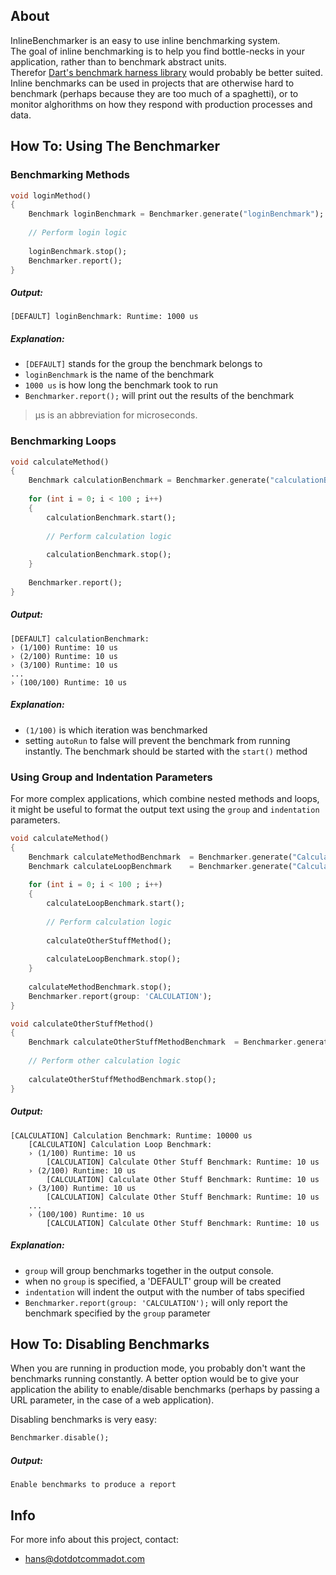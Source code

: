 ## About

InlineBenchmarker is an easy to use inline benchmarking system.  
The goal of inline benchmarking is to help you find bottle-necks in your application, rather than to benchmark abstract units.  
Therefor [Dart's benchmark harness library](https://github.com/dart-lang/benchmark_harness) would probably be better suited.  
Inline benchmarks can be used in projects that are otherwise hard to benchmark (perhaps because they are too much of a spaghetti), or to monitor alghorithms on how they respond with production processes and data.

## How To: Using The Benchmarker

### Benchmarking Methods

```Dart
void loginMethod()
{
	Benchmark loginBenchmark = Benchmarker.generate("loginBenchmark");
	
	// Perform login logic
	
	loginBenchmark.stop();
	Benchmarker.report();
}
```
##### Output:
```
[DEFAULT] loginBenchmark: Runtime: 1000 us
```

##### Explanation:

- ```[DEFAULT]``` stands for the group the benchmark belongs to
- ```loginBenchmark``` is the name of the benchmark
- ```1000 us``` is how long the benchmark took to run
- ```Benchmarker.report();``` will print out the results of the benchmark

> µs is an abbreviation for microseconds.

### Benchmarking Loops

```Dart
void calculateMethod()
{
	Benchmark calculationBenchmark = Benchmarker.generate("calculationBenchmark", autoRun: false);
	
    for (int i = 0; i < 100 ; i++)
    {
        calculationBenchmark.start();
        
        // Perform calculation logic
        
        calculationBenchmark.stop();
    }
	
	Benchmarker.report();
}
```

##### Output:
```
[DEFAULT] calculationBenchmark:
› (1/100) Runtime: 10 us
› (2/100) Runtime: 10 us
› (3/100) Runtime: 10 us
...
› (100/100) Runtime: 10 us

```
##### Explanation:

- ```(1/100)``` is which iteration was benchmarked
- setting ```autoRun``` to false will prevent the benchmark from running instantly. The benchmark should be started with the ```start()``` method

### Using Group and Indentation Parameters

For more complex applications, which combine nested methods and loops, it might be useful to format the output text using the ```group``` and ```indentation``` parameters.

```Dart
void calculateMethod()
{
    Benchmark calculateMethodBenchmark  = Benchmarker.generate("Calculation Benchmark", group: 'CALCULATION');
    Benchmark calculateLoopBenchmark    = Benchmarker.generate("Calculation Loop Benchmark", group: 'CALCULATION', indentation: 1, autoStart: false);
	
    for (int i = 0; i < 100 ; i++)
    {
        calculateLoopBenchmark.start();
        
        // Perform calculation logic
        
        calculateOtherStuffMethod();
        
        calculateLoopBenchmark.stop();
    }
	
    calculateMethodBenchmark.stop();
    Benchmarker.report(group: 'CALCULATION');
}

void calculateOtherStuffMethod()
{
    Benchmark calculateOtherStuffMethodBenchmark  = Benchmarker.generate("Calculate Other Stuff Benchmark", group: 'CALCULATION', indentation: 2);
    
    // Perform other calculation logic
    
    calculateOtherStuffMethodBenchmark.stop();
}
```

##### Output:
```
[CALCULATION] Calculation Benchmark: Runtime: 10000 us
    [CALCULATION] Calculation Loop Benchmark:
    › (1/100) Runtime: 10 us
        [CALCULATION] Calculate Other Stuff Benchmark: Runtime: 10 us
    › (2/100) Runtime: 10 us
        [CALCULATION] Calculate Other Stuff Benchmark: Runtime: 10 us
    › (3/100) Runtime: 10 us
        [CALCULATION] Calculate Other Stuff Benchmark: Runtime: 10 us
    ...
    › (100/100) Runtime: 10 us
        [CALCULATION] Calculate Other Stuff Benchmark: Runtime: 10 us
```
##### Explanation:

- ```group``` will group benchmarks together in the output console.  
- when no ```group``` is specified, a 'DEFAULT' group will be created
- ```indentation``` will indent the output with the number of tabs specified
- ```Benchmarker.report(group: 'CALCULATION');``` will only report the benchmark specified by the ```group``` parameter

## How To: Disabling Benchmarks
When you are running in production mode, you probably don't want the benchmarks running constantly.
A better option would be to give your application the ability to enable/disable benchmarks (perhaps by passing a URL parameter, in the case of a web application).

Disabling benchmarks is very easy:
```Dart
Benchmarker.disable();
```

##### Output:
```
Enable benchmarks to produce a report
```

## Info
	
For more info about this project, contact:

- [hans@dotdotcommadot.com](mailto:hans@dotdotcommadot.com)





